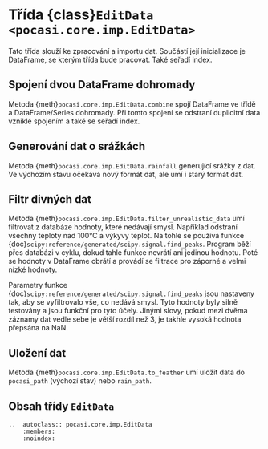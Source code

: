 # Třída {class}`EditData <pocasi.core.imp.EditData>`

Tato třída slouží ke zpracování a importu dat. Součástí její inicializace je DataFrame, se kterým třída bude pracovat.
Také seřadí index.

## Spojení dvou DataFrame dohromady

Metoda {meth}`pocasi.core.imp.EditData.combine` spojí DataFrame ve třídě a DataFrame/Series dohromady. Při tomto spojení
se odstraní duplicitní data vzniklé spojením a také se seřadí index.

## Generování dat o srážkách

Metoda {meth}`pocasi.core.imp.EditData.rainfall` generující srážky z dat. Ve výchozím stavu očekává nový formát dat, ale
umí i starý formát dat.

## Filtr divných dat

Metoda {meth}`pocasi.core.imp.EditData.filter_unrealistic_data` umí filtrovat z databáze hodnoty, které nedávají smysl.
Například odstraní všechny teploty nad 100°C a výkyvy teplot. Na tohle se používá funkce
{doc}`scipy:reference/generated/scipy.signal.find_peaks`. Program běží přes databázi v cyklu, dokud tahle funkce nevrátí
ani jedinou hodnotu. Poté se hodnoty v DataFrame obrátí a provádí se filtrace pro záporné a velmi nízké hodnoty.

Parametry funkce {doc}`scipy:reference/generated/scipy.signal.find_peaks` jsou nastaveny tak, aby se vyfiltrovalo vše,
co nedává smysl. Tyto hodnoty byly silně testovány a jsou funkční pro tyto účely. Jinými slovy, pokud mezi dvěma záznamy
dat vedle sebe je větší rozdíl než 3, je takhle vysoká hodnota přepsána na NaN.

## Uložení dat

Metoda {meth}`pocasi.core.imp.EditData.to_feather` umí uložit data do `pocasi_path` (výchozí stav) nebo `rain_path`.

## Obsah třídy `EditData`

```{eval-rst}
..  autoclass:: pocasi.core.imp.EditData
    :members:
    :noindex:
```

